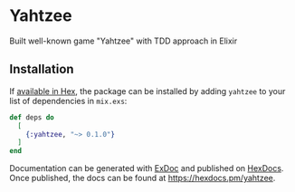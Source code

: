 # Yahtzee

Built well-known game "Yahtzee" with TDD approach in Elixir

## Installation

If [available in Hex](https://hex.pm/docs/publish), the package can be installed
by adding `yahtzee` to your list of dependencies in `mix.exs`:

```elixir
def deps do
  [
    {:yahtzee, "~> 0.1.0"}
  ]
end
```

Documentation can be generated with [ExDoc](https://github.com/elixir-lang/ex_doc)
and published on [HexDocs](https://hexdocs.pm). Once published, the docs can
be found at <https://hexdocs.pm/yahtzee>.

